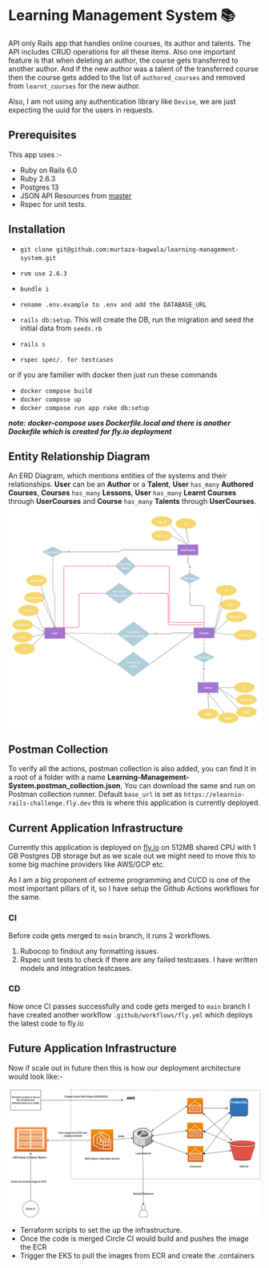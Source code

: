 # Learning Management System :books:

API only Rails app that
handles online courses, its author and talents. The API includes CRUD operations
for all these items. Also one important
feature is that when deleting an author, the course gets transferred to
another author. And if the new author was a talent of the transferred course then the course gets added to the list of `authored_courses` and removed from `learnt_courses` for the new author.

Also, I am not using any authentication library like `Devise`, we are just expecting the uuid for the users in requests.

## Prerequisites

This app uses :- 

- Ruby on Rails 6.0 
- Ruby 2.6.3 
- Postgres 13
- JSON API Resources from [master](https://github.com/cerebris/jsonapi-resources)
- Rspec for unit tests.

## Installation

- `git clone git@github.com:murtaza-bagwala/learning-management-system.git`

- `rvm use 2.6.3`

- `bundle i`

- `rename .env.example to .env and add the DATABASE_URL`

- `rails db:setup`. This will create the DB, run the migration and seed the initial data from `seeds.rb`

- `rails s`

- `rspec spec/. for testcases`

or if you are familier with docker then just run these commands

- `docker compose build`
- `docker compose up`
- `docker compose run app rake db:setup`

***note: docker-compose uses Dockerfile.local and there is another Dockefile which is created for fly.io deployment***

## Entity Relationship Diagram

An ERD Diagram, which mentions entities of the systems and their relationships. **User** can be an **Author** or a **Talent**, **User** `has_many` **Authored Courses**, **Courses** `has_many` **Lessons**, **User** `has_many` **Learnt Courses** through **UserCourses** and **Course** `has_many` **Talents** through **UserCourses**.

![alt](erd.png)

## Postman Collection

To verify all the actions, postman collection is also added, you can find it in a root of a folder with a name **Learning-Management-System.postman_collection.json**, You can download the same and run on Postman collection runner. Default `base_url` is set as `https://elearnio-rails-challenge.fly.dev` this is where this application is currently deployed.


## Current Application Infrastructure

Currently this application is deployed on [fly.io](https://www.fly.io) on 512MB shared CPU with 1 GB Postgres DB storage but as we scale out we might need to move this to some big machine providers like AWS/GCP etc.

As I am a big proponent of extreme programming and CI/CD is one of the most important pillars of it, so I have setup the Github Actions workflows for the same.

### CI

Before code gets merged to `main` branch, it runs 2 workflows.

1) Rubocop to findout any formatting issues.
2) Rspec unit tests to check if there are any failed testcases. I have written models and integration testcases. 

### CD

Now once CI passes successfully and code gets merged to `main` branch I have created another workflow `.github/workflows/fly.yml`  which deploys the latest code to fly.io 

## Future Application Infrastructure

Now if scale out in future then this is how our deployment architecture would look like:- 

![alt](future-infrastructure.png)

- Terraform scripts to set the up the infrastructure.
- Once the code is merged Circle CI would build and pushes the image the ECR
- Trigger the EKS to pull the images from ECR and create the .containers









